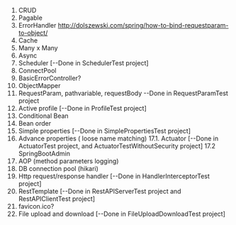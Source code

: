 1. CRUD
2. Pagable
3. ErrorHandler
	http://dolszewski.com/spring/how-to-bind-requestparam-to-object/
4. Cache
5. Many  x  Many
6. Async
7. Scheduler [--Done in SchedulerTest project]
8. ConnectPool 
9. BasicErrorController?
10. ObjectMapper
11. RequestParam, pathvariable, requestBody --Done in RequestParamTest project
12. Active profile [--Done in ProfileTest project]
13. Conditional Bean
14. Bean order
15. Simple properties  [--Done in SimplePropertiesTest project]
16. Advance properties ( loose name matching)
17.1. Actuator [--Done in ActuatorTest project, and ActuatorTestWithoutSecurity project]
17.2  SpringBootAdmin 
18. AOP (method parameters logging)
19. DB connection pool (hikari)
20. Http request/response handler [--Done in HandlerInterceptorTest project]
21. RestTemplate [--Done in RestAPIServerTest project and RestAPIClientTest project]
22. favicon.ico?
23. File upload and download [--Done in FileUploadDownloadTest project]
